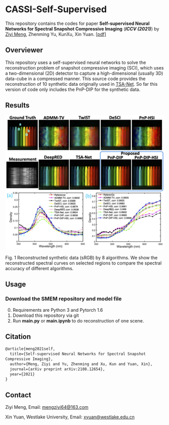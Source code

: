 # CASSI-Self-Supervised
This repository contains the codes for paper **Self-supervised Neural Networks for Spectral Snapshot Compressive Imaging** (***ICCV (2021)***) by [Ziyi Meng](https://github.com/mengziyi64), Zhenming Yu, KunXu, Xin Yuan.
[[pdf]](https://arxiv.org/pdf/2108.12654.pdf)

## Overviewer
This repository uses a self-supervised neural networks to solve the reconstruction problem of snapshot compressive imaging (SCI), which uses a two-dimensional (2D) detector to capture a high-dimensional (usually 3D) data-cube in a compressed manner. This source code provides the reconstruction of 10 synthetic data originally used in [TSA-Net](https://github.com/mengziyi64/TSA-Net). So far this version of code only includes the PnP-DIP for the synthetic data.

## Results
<p align="center">
<img src="Data/Image/Fig1.png" width="600">
</p>
Fig. 1 Reconstructed synthetic data (sRGB) by 8 algorithms. We show the reconstructed spectral curves on selected regions to compare the spectral accuracy of different algorithms.

## Usage
### Download the SMEM repository and model file
0. Requirements are Python 3 and Pytorch 1.6 
1. Download this repository via git
2. Run **main.py** or **main.ipynb** to do reconstruction of one scene.

## Citation
```
@article{meng2021self,
  title={Self-supervised Neural Networks for Spectral Snapshot Compressive Imaging},
  author={Meng, Ziyi and Yu, Zhenming and Xu, Kun and Yuan, Xin},
  journal={arXiv preprint arXiv:2108.12654},
  year={2021}
}
```
## Contact
Ziyi Meng, Email: mengziyi64@163.com

Xin Yuan, Westlake University, Email: xyuan@westlake.edu.cn
